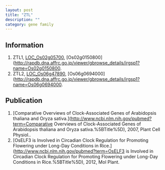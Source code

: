 ```yaml
---
layout: post
title: "ZTL"
description: ""
category: gene family
---
```


## Information
1. ZTL1, [LOC_Os02g05700](http://rice.plantbiology.msu.edu/cgi-bin/ORF_infopage.cgi?orf=LOC_Os02g05700), [Os02g0150800](http://rapdb.dna.affrc.go.jp/viewer/gbrowse_details/irgsp1?name=Os02g0150800.
2. ZTL2, [LOC_Os06g47890](http://rice.plantbiology.msu.edu/cgi-bin/ORF_infopage.cgi?orf=LOC_Os06g47890), [Os06g0694000](http://rapdb.dna.affrc.go.jp/viewer/gbrowse_details/irgsp1?name=Os06g0694000.

## Publication
1. [Comparative Overviews of Clock-Associated Genes of Arabidopsis thaliana and Oryza sativa.](http://www.ncbi.nlm.nih.gov/pubmed?term=Comparative Overviews of Clock-Associated Genes of Arabidopsis thaliana and Oryza sativa.%5BTitle%5D), 2007, Plant Cell Physiol..
2. [OsELF3 is Involved in Circadian Clock Regulation for Promoting Flowering under Long-Day Conditions in Rice.](http://www.ncbi.nlm.nih.gov/pubmed?term=OsELF3 is Involved in Circadian Clock Regulation for Promoting Flowering under Long-Day Conditions in Rice.%5BTitle%5D), 2012, Mol Plant.


